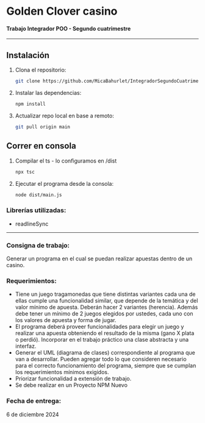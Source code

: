 <h1>Golden Clover casino</h1>
<h4>Trabajo Integrador POO - Segundo cuatrimestre</h4>

<hr>


## Instalación
1. Clona el repositorio:
   ```bash
   git clone https://github.com/MicaBahurlet/IntegradorSegundoCuatrimestre.git
2. Instalar las dependencias:
   ```bash
   npm install
3. Actualizar repo local en base a remoto:
   ```bash
   git pull origin main

## Correr en consola

1. Compilar el ts - lo configuramos en /dist
   ```bash
   npx tsc
2. Ejecutar el programa desde la consola: 
   ```bash
   node dist/main.js
<h3>Librerías utilizadas:</h3>

- readlineSync
<hr>


<h3>Consigna de trabajo:</h3>
Generar un programa en el cual se puedan realizar apuestas dentro de un casino.

<h3>Requerimientos:</h3>

- Tiene un juego tragamonedas que tiene distintas
variantes cada una de ellas cumple una
funcionalidad similar, que depende de la temática y
del valor mínimo de apuesta.
Deberán hacer 2 variantes (herencia).
Además debe tener un mínimo de 2 juegos
elegidos por ustedes, cada uno con los valores
de apuesta y forma de jugar.
- El programa deberá proveer funcionalidades para
elegir un juego y realizar una apuesta obteniendo
el resultado de la misma (gano X plata o perdió).
Incorporar en el trabajo práctico una clase
abstracta y una interfaz.
- Generar el UML (diagrama de clases)
correspondiente al programa que van a desarrollar.
Pueden agregar todo lo que consideren necesario
para el correcto funcionamiento del programa,
siempre que se cumplan los requerimientos
mínimos exigidos. 
- Priorizar funcionalidad a
extensión de trabajo.
- Se debe realizar en un Proyecto NPM Nuevo

<h3>Fecha de entrega:</h3>
6 de diciembre 2024